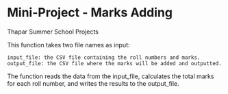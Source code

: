 # Mini-Project - Marks Adding
Thapar Summer School Projects

This function takes two file names as input:

    input_file: the CSV file containing the roll numbers and marks.
    output_file: the CSV file where the marks will be added and outputted.
The function reads the data from the input_file, calculates the total marks for each roll number, and writes the results to the output_file.
